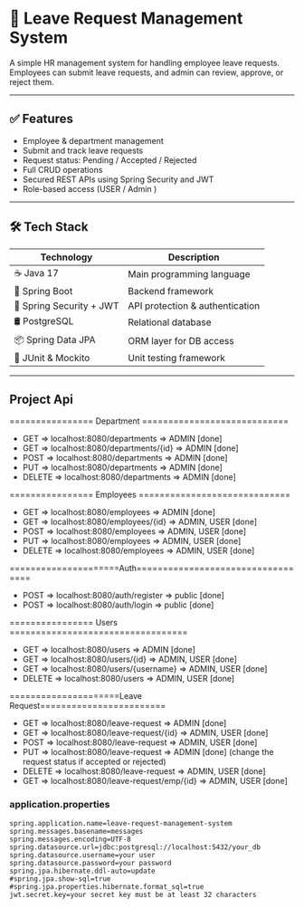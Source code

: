 # 🏢 Leave Request Management System

A simple HR management system for handling employee leave requests.  
Employees can submit leave requests, and admin can review, approve, or reject them.

---

## ✅ Features

- Employee & department management
- Submit and track leave requests
- Request status: Pending / Accepted / Rejected
- Full CRUD operations
- Secured REST APIs using Spring Security and JWT
- Role-based access (USER / Admin )

---

## 🛠 Tech Stack

| Technology               | Description                     |
|--------------------------|---------------------------------|
| ☕ Java 17                | Main programming language       |
| 🌱 Spring Boot           | Backend framework               |
| 🔐 Spring Security + JWT | API protection & authentication |
| 🛢 PostgreSQL            | Relational database             |
| 📦 Spring Data JPA       | ORM layer for DB access         |
| 🧪 JUnit & Mockito       | Unit testing framework          |

---

## Project Api

================ Department ============================

- GET => localhost:8080/departments => ADMIN        [done]
- GET => localhost:8080/departments/{id} => ADMIN        [done]
- POST => localhost:8080/departments => ADMIN        [done]
- PUT => localhost:8080/departments => ADMIN        [done]
- DELETE => localhost:8080/departments => ADMIN        [done]

================ Employees =============================

- GET => localhost:8080/employees => ADMIN        [done]
- GET => localhost:8080/employees/{id} => ADMIN, USER  [done]
- POST => localhost:8080/employees => ADMIN, USER  [done]
- PUT => localhost:8080/employees => ADMIN, USER  [done]
- DELETE => localhost:8080/employees => ADMIN, USER  [done]

=====================Auth==================================

- POST => localhost:8080/auth/register => public       [done]
- POST => localhost:8080/auth/login => public       [done]

================ Users ==================================

- GET => localhost:8080/users => ADMIN        [done]
- GET => localhost:8080/users/{id} => ADMIN, USER  [done]
- GET => localhost:8080/users/{username} => ADMIN, USER  [done]
- DELETE => localhost:8080/users => ADMIN, USER  [done]

=====================Leave Request========================

- GET => localhost:8080/leave-request => ADMIN        [done]
- GET => localhost:8080/leave-request/{id} => ADMIN, USER  [done]
- POST => localhost:8080/leave-request => ADMIN, USER  [done]
- PUT => localhost:8080/leave-request => ADMIN        [done]    (change the request status if accepted or rejected)
- DELETE => localhost:8080/leave-request => ADMIN, USER  [done]
- GET => localhost:8080/leave-request/emp/{id} => ADMIN, USER  [done]

### application.properties

    spring.application.name=leave-request-management-system
    spring.messages.basename=messages
    spring.messages.encoding=UTF-8
    spring.datasource.url=jdbc:postgresql://localhost:5432/your_db
    spring.datasource.username=your user
    spring.datasource.password=your password
    spring.jpa.hibernate.ddl-auto=update
    #spring.jpa.show-sql=true
    #spring.jpa.properties.hibernate.format_sql=true
    jwt.secret.key=your secret key must be at least 32 characters

